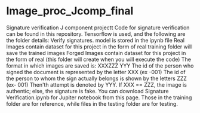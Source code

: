 # Image_proc_Jcomp_final
Signature verification J component projectt
Code for signature verification can be found in this repository. Tensorflow is used, and the following are the folder details: Verify signatures. model is stored in the ipynb file Real Images contain dataset for this project in the form of real training folder will save the trained images Forged Images contain dataset for this project in the form of real (this folder will create when you will execute the code) The format in which images are saved is: XXXZZZ YYY The id of the person who signed the document is represented by the letter XXX (ex -001) The id of the person to whom the sign actually belongs is shown by the letters ZZZ (ex- 001) Then'th attempt is denoted by YYY. If XXX == ZZZ, the image is authentic; else, the signature is fake. You can download Signature Verification.ipynb for Jupiter notebook from this page. Those in the training folder are for reference, while files in the testing folder are for testing.
